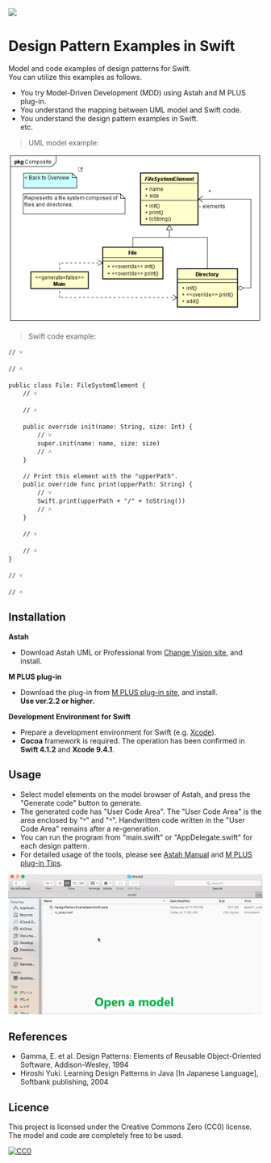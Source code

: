 [<img src="./screenshots/DiagramMap.svg">](https://raw.githubusercontent.com/takaakit/design-pattern-examples-in-swift/master/screenshots/DiagramMap.svg)

Design Pattern Examples in Swift
===

Model and code examples of design patterns for Swift.  
You can utilize this examples as follows.

* You try Model-Driven Development (MDD) using Astah and M PLUS plug-in.
* You understand the mapping between UML model and Swift code.
* You understand the design pattern examples in Swift.  
  etc.

> UML model example:

![](screenshots/CompositePattern.png "Composite Pattern")

> Swift code example:

```swift:File class
// ˅

// ˄

public class File: FileSystemElement {
    // ˅
    
    // ˄

    public override init(name: String, size: Int) {
        // ˅
        super.init(name: name, size: size)
        // ˄
    }

    // Print this element with the "upperPath".
    public override func print(upperPath: String) {
        // ˅
        Swift.print(upperPath + "/" + toString())
        // ˄
    }

    // ˅
    
    // ˄
}

// ˅

// ˄
```

Installation
------------
**Astah**
* Download Astah UML or Professional from [Change Vision site](http://astah.net/download), and install.  

**M PLUS plug-in**
* Download the plug-in from [M PLUS plug-in site](https://sites.google.com/view/m-plus-plugin/download), and install.  
  **Use ver.2.2 or higher.**

**Development Environment for Swift**
* Prepare a development environment for Swift (e.g. [Xcode](https://developer.apple.com/xcode/)).
* **Cocoa** framework is required. The operation has been confirmed in **Swift 4.1.2** and **Xcode 9.4.1**.

Usage
-----
* Select model elements on the model browser of Astah, and press the "Generate code" button to generate.  
* The generated code has "User Code Area". The "User Code Area" is the area enclosed by "˅" and "˄". Handwritten code written in the "User Code Area" remains after a re-generation.
* You can run the program from "main.swift" or "AppDelegate.swift" for each design pattern.
* For detailed usage of the tools, please see [Astah Manual](http://astah.net/manual) and [M PLUS plug-in Tips](https://sites.google.com/view/m-plus-plugin/tips).

![](screenshots/Usage.gif "Usage")

References
----------
* Gamma, E. et al. Design Patterns: Elements of Reusable Object-Oriented Software, Addison-Wesley, 1994
* Hiroshi Yuki. Learning Design Patterns in Java [In Japanese Language], Softbank publishing, 2004

Licence
-------
This project is licensed under the Creative Commons Zero (CC0) license. The model and code are completely free to be used.

[![CC0](http://i.creativecommons.org/p/zero/1.0/88x31.png "CC0")](http://creativecommons.org/publicdomain/zero/1.0/deed)
